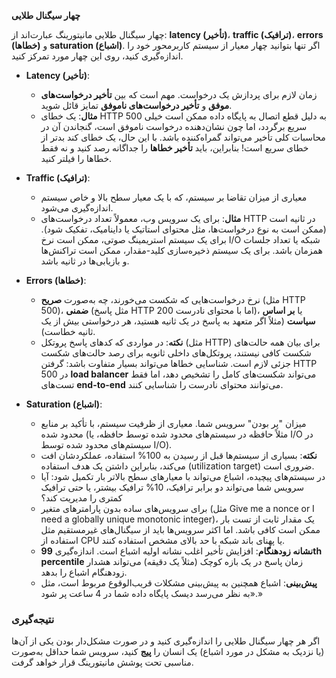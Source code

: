 **چهار سیگنال طلایی**

چهار سیگنال طلایی مانیتورینگ عبارت‌اند از: **latency (تأخیر)**، **traffic (ترافیک)**، **errors (خطاها)** و **saturation (اشباع)**. اگر تنها بتوانید چهار معیار از سیستم کاربرمحور خود را اندازه‌گیری کنید، روی این چهار مورد تمرکز کنید.

- **Latency (تأخیر)**:
  - زمان لازم برای پردازش یک درخواست. مهم است که بین **تأخیر درخواست‌های موفق** و **تأخیر درخواست‌های ناموفق** تمایز قائل شوید. 
  - **مثال**: یک خطای HTTP 500 به دلیل قطع اتصال به پایگاه داده ممکن است خیلی سریع برگردد، اما چون نشان‌دهنده درخواست ناموفق است، گنجاندن آن در محاسبات کلی تأخیر می‌تواند گمراه‌کننده باشد. با این حال، یک خطای کند بدتر از خطای سریع است! بنابراین، باید **تأخیر خطاها** را جداگانه رصد کنید و نه فقط خطاها را فیلتر کنید.

- **Traffic (ترافیک)**:
  - معیاری از میزان تقاضا بر سیستم، که با یک معیار سطح بالا و خاص سیستم اندازه‌گیری می‌شود.
  - **مثال**: برای یک سرویس وب، معمولاً تعداد درخواست‌های HTTP در ثانیه است (ممکن است به نوع درخواست‌ها، مثل محتوای استاتیک یا داینامیک، تفکیک شود). برای یک سیستم استریمینگ صوتی، ممکن است نرخ I/O شبکه یا تعداد جلسات همزمان باشد. برای یک سیستم ذخیره‌سازی کلید-مقدار، ممکن است تراکنش‌ها و بازیابی‌ها در ثانیه باشد.

- **Errors (خطاها)**:
  - نرخ درخواست‌هایی که شکست می‌خورند، چه به‌صورت **صریح** (مثل HTTP 500)، **ضمنی** (مثل پاسخ HTTP 200 اما با محتوای نادرست)، یا **بر اساس سیاست** (مثلاً اگر متعهد به پاسخ در یک ثانیه هستید، هر درخواستی بیش از یک ثانیه خطاست).
  - **نکته**: در مواردی که کدهای پاسخ پروتکل (مثل HTTP) برای بیان همه حالت‌های شکست کافی نیستند، پروتکل‌های داخلی ثانویه برای رصد حالت‌های شکست جزئی لازم است. شناسایی خطاها می‌تواند بسیار متفاوت باشد: گرفتن HTTP 500 در **load balancer** می‌تواند شکست‌های کامل را تشخیص دهد، اما فقط تست‌های **end-to-end** می‌توانند محتوای نادرست را شناسایی کنند.

- **Saturation (اشباع)**:
  - میزان "پر بودن" سرویس شما. معیاری از ظرفیت سیستم، با تأکید بر منابع محدود شده (مثلاً حافظه در سیستم‌های محدود شده توسط حافظه، یا I/O در سیستم‌های محدود شده توسط I/O).
  - **نکته**: بسیاری از سیستم‌ها قبل از رسیدن به 100% استفاده، عملکردشان افت می‌کند، بنابراین داشتن یک هدف استفاده (utilization target) ضروری است.
  - در سیستم‌های پیچیده، اشباع می‌تواند با معیارهای سطح بالاتر بار تکمیل شود: آیا سرویس شما می‌تواند دو برابر ترافیک، 10% ترافیک بیشتر، یا حتی ترافیک کمتری را مدیریت کند؟ 
  - برای سرویس‌های ساده بدون پارامترهای متغیر (مثل Give me a nonce or I need a globally unique monotonic integer)، یک مقدار ثابت از تست بار ممکن است کافی باشد. اما اکثر سرویس‌ها باید از سیگنال‌های غیرمستقیم مثل استفاده از CPU یا پهنای باند شبکه با حد بالای مشخص استفاده کنند.
  - **نشانه زودهنگام**: افزایش تأخیر اغلب نشانه اولیه اشباع است. اندازه‌گیری **99th percentile** زمان پاسخ در یک بازه کوچک (مثلاً یک دقیقه) می‌تواند هشدار زودهنگام اشباع را بدهد.
  - **پیش‌بینی**: اشباع همچنین به پیش‌بینی مشکلات قریب‌الوقوع مربوط است، مثل «به نظر می‌رسد دیسک پایگاه داده شما در 4 ساعت پر شود.»

### نتیجه‌گیری
اگر هر چهار سیگنال طلایی را اندازه‌گیری کنید و در صورت مشکل‌دار بودن یکی از آن‌ها (یا نزدیک به مشکل در مورد اشباع) یک انسان را **پیج** کنید، سرویس شما حداقل به‌صورت مناسبی تحت پوشش مانیتورینگ قرار خواهد گرفت.